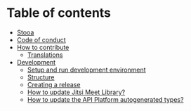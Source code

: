 # Table of contents

* [Stooa][home]
* [Code of conduct][conduct]
* [How to contribute][contribute]
  * [Translations][translations]
* [Development][development]
  * [Setup and run development environment][setup-environment]
  * [Structure][structure]
  * [Creating a release][creating-a-release]
  * [How to update Jitsi Meet Library?][update-jitsi-lib]
  * [How to update the API Platform autogenerated types?][update-api-platform-types]

[home]: README.md
[conduct]: CODE_OF_CONDUCT.md
[contribute]: CONTRIBUTING.md
[development]: docs/development/development.md
[setup-environment]: docs/development/setup-environment.md
[structure]: docs/development/structure.md
[update-jitsi-lib]: docs/development/update-jitsi-lib.md
[creating-a-release]: docs/development/creating-a-release.md
[update-api-platform-types]: docs/development/update-api-platform-types.md
[translations]: docs/contributing/translations.md
